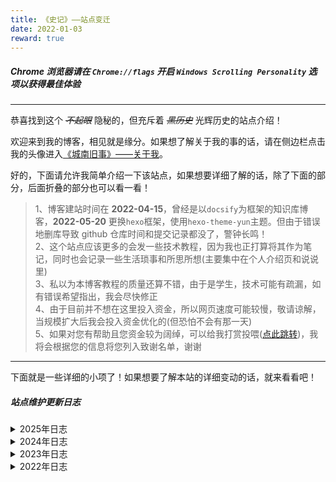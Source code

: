 ```yaml
---
title: 《史记》——站点变迁
date: 2022-01-03
reward: true
---
```


##### **Chrome 浏览器请在 `Chrome://flags` 开启 `Windows Scrolling Personality` 选项以获得最佳体验**

---

恭喜找到这个 ~~_不起眼_~~ 隐秘的，但充斥着 ~~_黑历史_~~ 光辉历史的站点介绍！

欢迎来到我的博客，相见就是缘分。如果想了解关于我的事的话，请在侧边栏点击我的头像进入[《城南旧事》——关于我](../about)。

好的，下面请允许我简单介绍一下该站点，如果想要详细了解的话，除了下面的部分，后面折叠的部分也可以看一看！

<div class="success">

> 1、博客建站时间在 **2022-04-15**，曾经是以`docsify`为框架的知识库博客，**2022-05-20** 更换`hexo`框架，使用`hexo-theme-yun`主题。但由于错误地删库导致 github 仓库时间和提交记录都没了，警钟长鸣！  
> 2、这个站点应该更多的会发一些技术教程，因为我也正打算将其作为笔记，同时也会记录一些生活琐事和所思所想(主要集中在个人介绍页和说说里)  
> 3、私以为本博客教程的质量还算不错，由于是学生，技术可能有疏漏，如有错误希望指出，我会尽快修正  
> 4、由于目前并不想在这里投入资金，所以网页速度可能较慢，敬请谅解，当规模扩大后我会投入资金优化的(但恐怕不会有那一天)  
> 5、如果对您有帮助且您资金较为阔绰，可以给我打赏投喂([点此跳转](../donate))，我将会根据您的信息将您列入致谢名单，谢谢

</div>

---

下面就是一些详细的小项了！如果想要了解本站的详细变动的话，就来看看吧！

##### **站点维护更新日志**

<details><summary>2025年日志</summary>

<p>

<div class="warning">

> **01-09** | 博客建站 1000 天纪念日  
> **01-09** | `cdn.jsdelivr.net`被污染，更换为公益项目`Yize`镜像  
> **01-01** | Hello，2024

</div>

</p>

</details>

<details><summary>2024年日志</summary>

<p>

<div class="warning">

> **04-09** | 重命名并重新编写了个人介绍页、站点变迁页、友链页、番剧页、打赏页  
> **04-06** | 通过[自定义样式](https://yun.yunyoujun.cn/guide/config.html#%E8%87%AA%E5%AE%9A%E4%B9%89%E6%A0%B7%E5%BC%8F)更改了`Markdown`引用的竖线颜色  
> **04-04** | 新建了新的个人主页，将其链接到本站点。申请了`萌ICP`，得到`20248848`和`20245835`两个靓号  
> **04-02** | 首页一言与`Live2D`的一言和不蒜子冲突，关闭后两者。添加了更多的`Waline`表情。修改了`calendar`的宽度适配  
> **04-01** | 删除页脚`Moe Count`，启用不蒜子  
> **03-31** | 博客全部文章重构完成，使用 $\KaTeX$ 重新排版  
> **03-29** | 确定了新的文章风格，准备重构文章。洛谷副站已关停，博客文章迁移至本站  
> **03-29** | 更新`Github Calendar`，更改网站主题色，修复字体  
> **03-28** | 更改昵称，由圣奇宝枣更换为山暮云秋(暮云)  
> **03-28** | 使用短链接优化博客文章链接长度，启用 $\KaTeX$ 数学公式  
> **03-28** | 博客的域名`shengqibaozao.eu.org`被墙了，新买了`muyun.space`作为新域名投入使用  
> **01-22** | 新增了副站 [山暮云秋的题库站](https://www.luogu.com.cn/blog/ShanMuYunQiu/)，使用洛谷博客，用于整理题目并记录解析  
> **01-01** | Hello，2024

</div>

</p>

</details>

<details><summary>2023年日志</summary>

<p>

<div class="danger">

> **10-13** | 更新`Yun`版本至 1.10.11  
> **08-13** | 整理博文目录结构，分类存放  
> **08-06** | 重新分类整理了图床图片，全站图片更新链接  
> **07-21** | 重新设置了网站的部分信息(头像图、背景图、联系地址、整理图床等)，编辑了介绍页  
> **07-14** | 由于`jsd.cky.codes`常不稳定，CDN 更换为`cdn.jsdelivr.net`  
> **07-08** | 更新`npm`和`yarn`，更新`hexo`版本至`6.3.0`  
> **05-09** | 新增了说说页面，并接入`Qexo`后台。使用`qexo-daodao`美化说说页面  
> **05-08** | 将博客的友链接入`Qexo`后台  
> **03-31** | 使用`Qexo`搭建了本`Hexo`博客后台  
> **01-31** | 由于亮色模式更换后的背景图过大影响加载速度，因此更换回原先的背景  
> **01-31** | `aplayer`歌词无法双语对应，手动给歌词打轴  
> **01-30** | 由于`meting`经常出错，决定关闭`meting`并手写`aplayer`歌单，添加了歌词文件实现歌词功能  
> **01-13** | 将`Waline`和`Github Calendar`域名更换为站点域名下的二级域名  
> **01-12** | 更换背景图片  
> **01-01** | Hello，2023

</div>

</p>

</details>

<details><summary>2022年日志</summary>

<p>

<div class="info">

> **12-30** | 重新整理友链  
> **11-22** | CDN 由`cdn.jsdelivr.net`更换为`jsd.cky.codes`，图床更换为`github`+`jsdelivr`  
> **10-04** | 更新`Yun`版本至 1.10.9  
> **09-03** | 部署`Github Calendar`的自建 api 并投入使用  
> **08-21** | 更新`Yun`版本至 1.10.6  
> **08-06** | 站点被 Bing 必应搜索引擎收录  
> **08-04** | 关闭`LeanCloud Visitor`统计阅读量，莫名报错，原因未知  
> **07-26** | 更换回`cdn.jsdelivr`作为博客 CDN  
> **07-19** | 解决了`Vercel`的 CORS 跨域问题  
> **07-19** | 更新一言接口，调整节选片段的类型  
> **07-16** | 站点被 Google 谷歌搜索引擎收录  
> **07-16** | 将`sitemap`插件重新更换为官方插件，并添加主动推送插件  
> **07-12** | 成功申请欧盟`eu.org`域名，地址变更为`shengqibaozao.eu.org`  
> **07-12** | 简单更改了一下博客页面  
> **07-03** | 更改了自动生成`sitemap`的插件，使用友好地图替换官方插件  
> **07-02** | 添加`hexo-blog-encrypt`插件，实现私密密码文章  
> **07-02** | 添加`hexo-widget-tree`插件，实现树状文章菜单  
> **07-02** | 配置`Yun`引用标签颜色(success;warning;danger;info;gray;yellow)  
> **07-02** | 页脚添加`Moe Count`，并重写页脚，完成图标  
> **07-01** | 更改博客配色，更加统一协调。添加了`aplayer`播放器插件  
> **06-21** | 实现`Github Calendar`插件，显示开发记录，并使用 CSS 适配手机端  
> **06-19** | 使用`LeanCloud Visitor`代替`Waline`完成访客统计  
> **06-18** | 将博客的分类和标签重新规划  
> **06-17** | 莫名报了一堆错，最终排查原因是百度版本的`sitemap`插件，删除后修复  
> **06-17** | 将文章内图片类型的表格，使用`markdown`手动实现并替换  
> **06-16** | 创建本更新日志，此前记录根据`git`保存描述复现  
> **06-16** | 实现自动创建`Sidemap`功能  
> **06-09** | 创建`sitemap`，并提交 SEO  
> **06-08** | 使用`github action`实现持续集成功能  
> **06-08** | 由于`fastly.jsdelivr`也受到影响，CDN 更换为饿了么`npm.elemecdn.com`  
> **06-05** | 更新了版权许可  
> **06-04** | 更新了`Yun`版本，并添加了一些新功能并修复更新导致的配置项变动  
> **06-01** | 添加了`Live2D`(PC 端)  
> **05-28** | 添加了大量友链，并完善"可爱的女孩子"页面  
> **05-25** | 在`Vercel`搭建`Waline`评论后端，并将`Waline`作为博客评论系统代替`Liveri`(广告问题)  
> **05-24** | 将博客部署托管在`Vercel`平台，地址变更为`shengqibaozao.eu.org`  
> **05-24** | 由于`jsdelivr`被注入攻击，CDN 由`cdn.jsdelivr`更换为`fastly.jsdelivr`  
> **05-24** | 正式将所有`docsify`的文档转为`hexo`格式，并更改使用了部分`Yun`主题特有的文档格式  
> **05-23** | 更换了图床，由`github`+`jsdelivr`更换为`SM.MS`图床  
> **05-21** | 修复了一些由于配置问题而产生的 bug  
> **05-20** | 正式更换`Hexo`框架，使用`Yun`主题，并投入运行(但误操作删库，导致 github 提交记录消失)  
> **05-18** | 准备更换框架为`Hexo`，并使用`Yun`主题，将文档从`docsify`搬运并调整格式至`Hexo`  
> **04-21** | 使用`jsdelivr`全球 CDN 加速博客  
> **04-17** | 试运行成功，部署于`github pages`并稳定运行，地址为`https://ShanMuYunQiu/shengqibaozao.github.io`  
> **04-15** | 创建`docsify`框架博客，进入试运行

</div>

</p>

</details>
